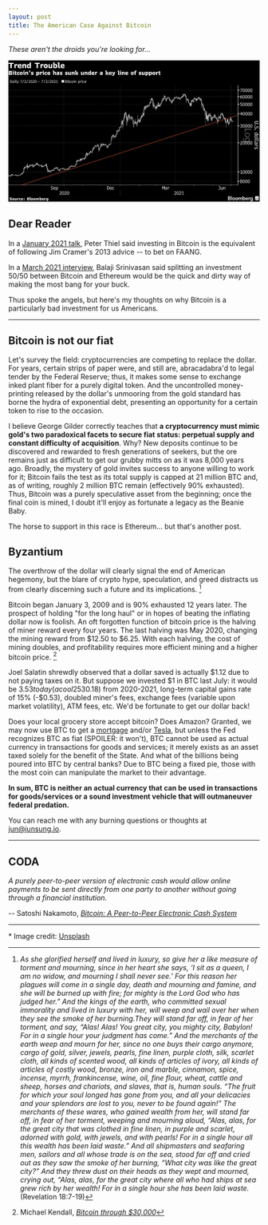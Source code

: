 ```yaml
---
layout: post
title: The American Case Against Bitcoin
---
```


_These aren't the droids you're looking for..._

[![Bitcoin](../images/bitcoin.jpg "Bitcoin")](https://unsplash.com/s/photos/bitcoin?utm_source=unsplash&utm_medium=referral&utm_content=creditCopyText)

## Dear Reader

In a [January 2021 talk](https://podcasts.apple.com/us/podcast/the-silver-lining-peter-thiel-in-2021/id1527549379?i=1000513763854), Peter Thiel said investing in Bitcoin is the equivalent of following Jim Cramer's 2013 advice -- to bet on FAANG.

In a [March 2021 interview](https://tim.blog/2021/03/24/balaji-srinivasan), Balaji Srinivasan said splitting an investment 50/50 between Bitcoin and Ethereum would be the quick and dirty way of making the most bang for your buck.

Thus spoke the angels, but here's my thoughts on why Bitcoin is a particularly bad investment for us Americans.

---

## Bitcoin is not our fiat

Let's survey the field: cryptocurrencies are competing to replace the dollar. For years, certain strips of paper were, and still are, abracadabra'd to legal tender by the Federal Reserve; thus, it makes some sense to exchange inked plant fiber for a purely digital token. And the uncontrolled money-printing released by the dollar's unmooring from the gold standard has borne the hydra of exponential debt, presenting an opportunity for a certain token to rise to the occasion.

I believe George Gilder correctly teaches that **a cryptocurrency must mimic gold's two paradoxical facets to secure fiat status: perpetual supply and constant difficulty of acquisition**. Why? New deposits continue to be discovered and rewarded to fresh generations of seekers, but the ore remains just as difficult to get our grubby mitts on as it was 8,000 years ago. Broadly, the mystery of gold invites success to anyone willing to work for it; Bitcoin fails the test as its total supply is capped at 21 million BTC and, as of writing, roughly 2 million BTC remain (effectively 90% exhausted). Thus, Bitcoin was a purely speculative asset from the beginning; once the final coin is mined, I doubt it'll enjoy as fortunate a legacy as the Beanie Baby.

The horse to support in this race is Ethereum... but that's another post.

## Byzantium

The overthrow of the dollar will clearly signal the end of American hegemony, but the blare of crypto hype, speculation, and greed distracts us from clearly discerning such a future and its implications. [^1]

Bitcoin began January 3, 2009 and is 90% exhausted 12 years later. The prospect of holding "for the long haul" or in hopes of beating the inflating dollar now is foolish. An oft forgotten function of bitcoin price is the halving of miner reward every four years. The last halving was May 2020, changing the mining reward from $12.50 to $6.25. With each halving, the cost of mining doubles, and profitability requires more efficient mining and a higher bitcoin price. [^2]

Joel Salatin shrewdly observed that a dollar saved is actually $1.12 due to not paying taxes on it. But suppose we invested $1 in BTC last July: it would be $3.53 today (a cool 253% gain). And let's adjust for 5% dollar inflation (-$0.18) from 2020-2021, long-term capital gains rate of 15% (-$0.53), doubled miner's fees, exchange fees (variable upon market volatility), ATM fees, etc. We'd be fortunate to get our dollar back!

Does your local grocery store accept bitcoin? Does Amazon? Granted, we may now use BTC to get a [mortgage](https://www.coindesk.com/us-mortgage-lender-uwm-plans-to-accept-bitcoin-payments) and/or [Tesla](https://www.fool.com/the-ascent/cryptocurrency/articles/musk-says-tesla-will-accept-bitcoin-payments-again-but-theres-a-catch/), but unless the Fed recognizes BTC as fiat (SPOILER: it won't), BTC cannot be used as actual currency in transactions for goods and services; it merely exists as an asset taxed solely for the benefit of the State. And what of the billions being poured into BTC by central banks? Due to BTC being a fixed pie, those with the most coin can manipulate the market to their advantage.

**In sum, BTC is neither an actual currency that can be used in transactions for goods/services or a sound investment vehicle that will outmaneuver federal predation.**

You can reach me with any burning questions or thoughts at [jun@junsung.io](jun@junsung.io).

---

## CODA

_A purely peer-to-peer version of electronic cash would allow online payments to be sent directly from one party to another without going through a financial institution._

-- Satoshi Nakamoto, [_Bitcoin: A Peer-to-Peer Electronic Cash System_](https://bitcoin.org/bitcoin.pdf)

---

[^1]: _As she glorified herself and lived in luxury, so give her a like measure of torment and mourning, since in her heart she says, ‘I sit as a queen, I am no widow, and mourning I shall never see.’ For this reason her plagues will come in a single day, death and mourning and famine, and she will be burned up with fire; for mighty is the Lord God who has judged her.” And the kings of the earth, who committed sexual immorality and lived in luxury with her, will weep and wail over her when they see the smoke of her burning.They will stand far off, in fear of her torment, and say, “Alas! Alas! You great city, you mighty city, Babylon! For in a single hour your judgment has come.” And the merchants of the earth weep and mourn for her, since no one buys their cargo anymore, cargo of gold, silver, jewels, pearls, fine linen, purple cloth, silk, scarlet cloth, all kinds of scented wood, all kinds of articles of ivory, all kinds of articles of costly wood, bronze, iron and marble, cinnamon, spice, incense, myrrh, frankincense, wine, oil, fine flour, wheat, cattle and sheep, horses and chariots, and slaves, that is, human souls. “The fruit for which your soul longed has gone from you, and all your delicacies and your splendors are lost to you, never to be found again!” The merchants of these wares, who gained wealth from her, will stand far off, in fear of her torment, weeping and mourning aloud, “Alas, alas, for the great city that was clothed in fine linen, in purple and scarlet, adorned with gold, with jewels, and with pearls! For in a single hour all this wealth has been laid waste.” And all shipmasters and seafaring men, sailors and all whose trade is on the sea, stood far off and cried out as they saw the smoke of her burning, “What city was like the great city?” And they threw dust on their heads as they wept and mourned, crying out, “Alas, alas, for the great city where all who had ships at sea grew rich by her wealth! For in a single hour she has been laid waste._ (Revelation 18:7-19)
[^2]: Michael Kendall, [_Bitcoin through $30,000_](https://manonthemargin.com/bitcoin-through-30000/)

\* Image credit: [Unsplash](https://unsplash.com/s/photos/bitcoin?utm_source=unsplash&utm_medium=referral&utm_content=creditCopyText)
